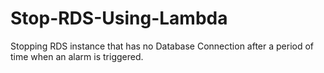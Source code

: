 # Stop-RDS-Using-Lambda
Stopping RDS instance that has no Database Connection after a period of time  when an alarm is triggered.
